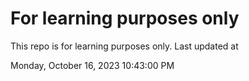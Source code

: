 # For learning purposes only
This repo is for learning purposes only.
Last updated at

Monday, October 16, 2023 10:43:00 PM

